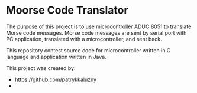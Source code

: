# Moorse Code Translator

The purpose of this project is to use microcontroller ADUC 8051 to translate Morse code messages. Morse code messages are sent by serial port with PC application, translated with a microcontroller, and sent back. 

This repository contest source code for microcontroller written in C language and application written in Java.

This project was created by:
* https://github.com/patrykkaluzny
*

